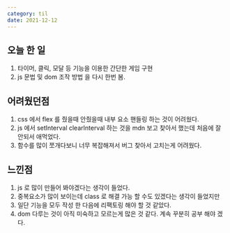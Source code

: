 ```yaml
---
category: til
date: 2021-12-12
---
```


## 오늘 한 일

1. 타이머, 클릭, 모달 등 기능을 이용한 간단한 게임 구현
2. js 문법 및 dom 조작 방법 을 다시 한번 봄.

## 어려웠던점

1. css 에서 flex 를 줬을때 안줬을때 내부 요소 핸들링 하는 것이 어려웠다.
2. js 에서 setInterval clearInterval 하는 것을 mdn 보고 찾아서 했는데 처음에 잘 안되서 애먹었다.
3. 함수를 많이 쪼개다보니 너무 복잡해져서 버그 찾아서 고치는게 어려웠다.

## 느낀점

1. js 로 많이 만들어 봐야겠다는 생각이 들었다.
2. 중복요소가 많이 보이는데 class 로 해결 가능 할 수도 있겠다는 생각이 들었지만
3. 일단 기능을 모두 작성 한 다음에 리팩토링 해야 할 것 같았다.
4. dom 다루는 것이 아직 미숙하고 모르는게 많은 것 같다. 계속 꾸분히 공부 해야 겠다.
